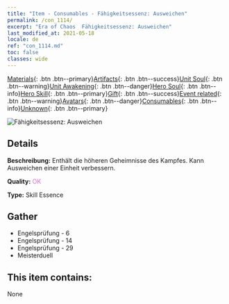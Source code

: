 ```yaml
---
title: "Item - Consumables - Fähigkeitsessenz: Ausweichen"
permalink: /con_1114/
excerpt: "Era of Chaos  Fähigkeitsessenz: Ausweichen"
last_modified_at: 2021-05-18
locale: de
ref: "con_1114.md"
toc: false
classes: wide
---
```

 [Materials](/ItemsDE/){: .btn .btn--primary}[Artifacts](/ItemsDE/Artifacts/){: .btn .btn--success}[Unit Soul](/ItemsDE/UnitSoul/){: .btn .btn--warning}[Unit Awakening](/ItemsDE/UnitAwakening/){: .btn .btn--danger}[Hero Soul](/ItemsDE/HeroSoul/){: .btn .btn--info}[Hero Skill](/ItemsDE/HeroSkill/){: .btn .btn--primary}[Gift](/ItemsDE/Gift/){: .btn .btn--success}[Event related](/ItemsDE/Events/){: .btn .btn--warning}[Avatars](/ItemsDE/Avatars/){: .btn .btn--danger}[Consumables](/ItemsDE/Consumables/){: .btn .btn--info}[Unknown](/ItemsDE/Unknown/){: .btn .btn--primary}

 ![Fähigkeitsessenz: Ausweichen](/images/t/i_7005.png)

## Details
 **Beschreibung:** Enthält die höheren Geheimnisse des Kampfes. Kann Ausweichen einer Einheit verbessern.

 **Quality:** <span style="color: #DA70D6">OK</span>

 **Type:** Skill Essence

## Gather

*    Engelsprüfung - 6 
*    Engelsprüfung - 14 
*    Engelsprüfung - 29 
*    Meisterduell 

## This item contains:

  None

